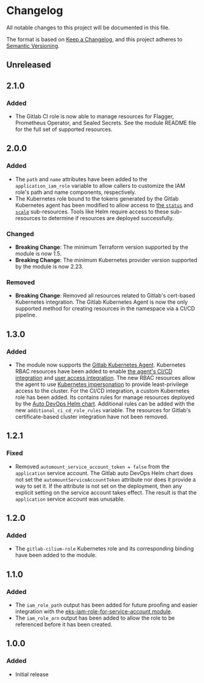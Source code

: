 # Changelog

All notable changes to this project will be documented in this file.

The format is based on [Keep a Changelog](https://keepachangelog.com/en/1.0.0/),
and this project adheres to [Semantic Versioning](https://semver.org/spec/v2.0.0.html).

## Unreleased

## 2.1.0

### Added

- The Gitlab CI role is now able to manage resources for Flagger, Prometheus Operator, and Sealed Secrets.  See the module README file for the full set of supported resources.

## 2.0.0

### Added

- The `path` and `name` attributes have been added to the `application_iam_role` variable to allow callers to customize the IAM role's path and name components, respectively.
- The Kubernetes role bound to the tokens generated by the Gitlab Kubernetes agent has been modified to allow access to [the `status`](https://github.com/kubernetes/community/blob/master/contributors/devel/sig-architecture/api-conventions.md#spec-and-status) and [`scale`](https://github.com/kubernetes/kubernetes/blob/release-1.2/docs/design/horizontal-pod-autoscaler.md#scale-subresource) sub-resources.  Tools like Helm require access to these sub-resources to determine if resources are deployed successfully.

### Changed

- **Breaking Change**: The minimum Terraform version supported by the module is now 1.5.
- **Breaking Change**: The minimum Kubernetes provider version supported by the module is now 2.23.

### Removed

- **Breaking Change**: Removed all resources related to Gitlab's cert-based Kubernetes integration.  The Gitlab Kubernetes Agent is now the only supported method for creating resources in the namespace via a CI/CD pipeline.

## 1.3.0

### Added

- The module now supports the [Gitlab Kubernetes Agent](https://docs.gitlab.com/ee/user/clusters/agent/install/index.html).  Kubernetes RBAC resources have been added to enable [the agent's CI/CD integration](https://docs.gitlab.com/ee/user/clusters/agent/ci_cd_workflow.html#use-gitlab-cicd-with-your-cluster) and [user access integration](https://docs.gitlab.com/ee/user/clusters/agent/user_access.html).   The new RBAC resources allow the agent to use [Kubernetes impersonation](https://kubernetes.io/docs/reference/access-authn-authz/authentication/#user-impersonation) to provide least-privilege access to the cluster.  For the CI/CD integration, a custom Kubernetes role has been added.  Its contains rules for manage resources deployed by the [Auto DevOps Helm chart](https://gitlab.com/gitlab-org/cluster-integration/auto-deploy-image/-/tree/master/assets/auto-deploy-app?ref_type=heads).  Additional rules can be added with the new `additional_ci_cd_role_rules` variable.  The resources for Gitlab's certificate-based cluster integration have not been removed.

## 1.2.1

### Fixed

- Removed `automount_service_account_token = false` from the `application` service account.  The Gitlab auto DevOps Helm chart does not set the `automountServiceAccountToken` attribute nor does it provide a way to set it.  If the attribute is not set on the deployment, then any explicit setting on the service account takes effect.  The result is that the `application` service account was unusable.

## 1.2.0

### Added

- The `gitlab-cilium-role` Kubernetes role and its corresponding binding have been added to the module.

## 1.1.0

### Added

- The `iam_role_path` output has been added for future proofing and easier integration with the [eks-iam-role-for-service-account module](../eks-iam-role-for-service-account).
- The `iam_role_arn` output has been added to allow the role to be referenced before it has been created.

## 1.0.0

### Added

- Initial release
